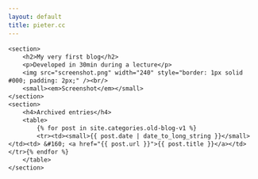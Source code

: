 ```yaml
---
layout: default
title: pieter.cc
---
```


<div id="content">

	<section>
		<h2>My very first blog</h2>
		<p>Developed in 30min during a lecture</p>
		<img src="screenshot.png" width="240" style="border: 1px solid #000; padding: 2px;" /><br/>
		<small><em>Screenshot</em></small>
	</section>
	<section>
		<h4>Archived entries</h4>
		<table>
			{% for post in site.categories.old-blog-v1 %}
			<tr><td><small>{{ post.date | date_to_long_string }}</small></td><td> &#160; <a href="{{ post.url }}">{{ post.title }}</a></td></tr>{% endfor %}
		</table>
	</section>
</div>